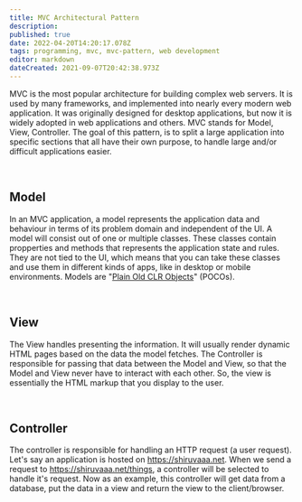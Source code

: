 ```yaml
---
title: MVC Architectural Pattern
description: 
published: true
date: 2022-04-20T14:20:17.078Z
tags: programming, mvc, mvc-pattern, web development
editor: markdown
dateCreated: 2021-09-07T20:42:38.973Z
---
```




MVC is the most popular architecture for building complex web servers. It is used by many frameworks, and implemented into nearly every modern web application. It was originally designed for desktop applications, but now it is widely adopted in web applications and others. MVC stands for Model, View, Controller. The goal of this pattern, is to split a large application into specific sections that all have their own purpose, to handle large and/or difficult applications easier.


</br>

## Model

In an MVC application, a model represents the application data and behaviour in terms of its problem domain and independent of the UI. A model will consist out of one or multiple classes. These classes contain propperties and methods that represents the application state and rules. They are not tied to the UI, which means that you can take these classes and use them in different kinds of apps, like in desktop or mobile environments.
Models are "[Plain Old CLR Objects](https://en.wikipedia.org/wiki/Plain_old_CLR_object)" (POCOs).

</br>

## View

The View handles presenting the information. It will usually render dynamic HTML pages based on the data the model fetches. The Controller is responsible for passing that data between the Model and View, so that the Model and View never have to interact with each other. So, the view is essentially the HTML markup that you display to the user.

</br>

## Controller

The controller is responsible for handling an HTTP request (a user request). Let's say an application is hosted on https://shiruvaaa.net. When we send a request to https://shiruvaaa.net/things, a controller will be selected to handle it's request. Now as an example, this controller will get data from a database, put the data in a view and return the view to the client/browser.

</br>